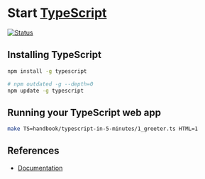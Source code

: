 # Start [TypeScript]

[TypeScript]: https://www.typescriptlang.org/

[![Status](https://img.shields.io/badge/TypeScript-3.9.2-brightgreen)](https://github.com/microsoft/TypeScript/tree/v3.9.2)

## Installing TypeScript

```bash
npm install -g typescript

# npm outdated -g --depth=0
npm update -g typescript
```

## Running your TypeScript web app

```bash
make TS=handbook/typescript-in-5-minutes/1_greeter.ts HTML=1
```

## References

* [Documentation](https://www.typescriptlang.org/docs/home.html)
